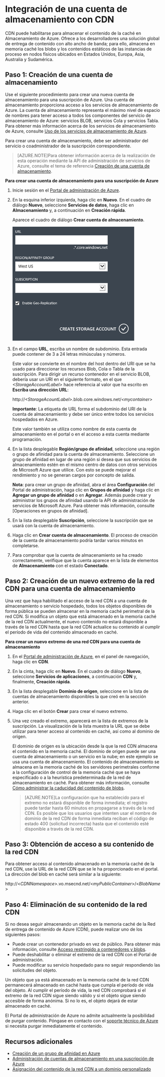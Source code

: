 <properties 
	pageTitle="Uso de la red CDN - Guía de características de Azure" 
	description="Obtenga información acerca del uso de la Red de entrega de contenido (CDN) de Azure para ofrecer contenido con alto ancho de banda mediante el almacenamiento en caché de blobs y contenidos estáticos." 
	services="cdn" 
	documentationCenter=".net" 
	authors="zhangmanling" 
	manager="dwrede" 
	editor=""/>

<tags 
	ms.service="cdn" 
	ms.workload="tbd" 
	ms.tgt_pltfrm="na" 
	ms.devlang="na" 
	ms.topic="article" 
	ms.date="05/05/2015" 
	ms.author="mazha"/>


# Integración de una cuenta de almacenamiento con CDN

CDN puede habilitarse para almacenar el contenido de la caché en Almacenamiento de Azure. Ofrece a los desarrolladores una solución global de entrega de contenido con alto ancho de banda; para ello, almacena en memoria caché los blobs y los contenidos estáticos de las instancias de proceso en nodos físicos ubicados en Estados Unidos, Europa, Asia, Australia y Sudamérica.


## Paso 1: Creación de una cuenta de almacenamiento

Use el siguiente procedimiento para crear una nueva cuenta de almacenamiento para una suscripción de Azure. Una cuenta de almacenamiento proporciona acceso a los servicios de almacenamiento de Azure. La cuenta de almacenamiento representa el máximo nivel de espacio de nombres para tener acceso a todos los componentes del servicio de almacenamiento de Azure: servicios BLOB, servicios Cola y servicios Tabla. Para obtener más información acerca de los servicios de almacenamiento de Azure, consulte [Uso de los servicios de almacenamiento de Azure](http://msdn.microsoft.com/library/azure/gg433040.aspx).

Para crear una cuenta de almacenamiento, debe ser administrador del servicio o coadministrador de la suscripción correspondiente.

> [AZURE.NOTE]Para obtener información acerca de la realización de esta operación mediante la API de administración de servicios de Azure, consulte el tema de referencia [Creación de una cuenta de almacenamiento](http://msdn.microsoft.com/library/windowsazure/hh264518.aspx).

**Para crear una cuenta de almacenamiento para una suscripción de Azure**

1.  Inicie sesión en el [Portal de administración de Azure].
2.  En la esquina inferior izquierda, haga clic en **Nuevo**. En el cuadro de diálogo **Nuevo**, seleccione **Servicios de datos**, haga clic en **Almacenamiento** y, a continuación en **Creación rápida**.

    Aparece el cuadro de diálogo **Crear cuenta de almacenamiento**.

    ![Crear una cuenta de almacenamiento][create-new-storage-account]

4. En el campo **URL**, escriba un nombre de subdominio. Esta entrada puede contener de 3 a 24 letras minúsculas y números.

    Este valor se convierte en el nombre del host dentro del URI que se ha usado para direccionar los recursos Blob, Cola o Tabla de la suscripción. Para dirigir un recurso contenedor en el servicio BLOB, debería usar un URI en el siguiente formato, en el que *&lt;StorageAccountLabel&gt;* hace referencia al valor que ha escrito en **Escriba una dirección URL**:

    http://*&lt;StorageAcountLabel&gt;*.blob.core.windows.net/*&lt;mycontainer&gt;*

    **Importante**: La etiqueta de URL forma el subdominio del URI de la cuenta de almacenamiento y debe ser único entre todos los servicios hospedados en Azure.

	Este valor también se utiliza como nombre de esta cuenta de almacenamiento en el portal o en el acceso a esta cuenta mediante programación.

5.  En la lista desplegable **Región/grupo de afinidad**, seleccione una región o grupo de afinidad para la cuenta de almacenamiento. Seleccione un grupo de afinidad en lugar de una región si desea que sus servicios de almacenamiento estén en el mismo centro de datos con otros servicios de Microsoft Azure que utilice. Con esto se puede mejorar el rendimiento y no se generan cargos por concepto de salida.

    **Nota**: para crear un grupo de afinidad, abra el área **Configuración** del Portal de administración, haga clic en **Grupos de afinidad** y haga clic en **Agregar un grupo de afinidad** o en **Agregar**. Además puede crear y administrar los grupos de afinidad usando la API de administración de servicios de Microsoft Azure. Para obtener más información, consulte [Operaciones en grupos de afinidad].

6. En la lista desplegable **Suscripción**, seleccione la suscripción que se usará con la cuenta de almacenamiento.
7.  Haga clic en **Crear cuenta de almacenamiento**. El proceso de creación de la cuenta de almacenamiento podría tardar varios minutos en completarse.
8.  Para comprobar que la cuenta de almacenamiento se ha creado correctamente, verifique que la cuenta aparece en la lista de elementos de **Almacenamiento** con el estado **Conectado**.


## Paso 2: Creación de un nuevo extremo de la red CDN para una cuenta de almacenamiento

Una vez que haya habilitado el acceso de la red CDN a una cuenta de almacenamiento o servicio hospedado, todos los objetos disponibles de forma pública se pueden almacenar en la memoria caché perimetral de la red CDN. Si modifica un objeto que está almacenado en la memoria caché de la red CDN actualmente, el nuevo contenido no estará disponible a través de la red CDN hasta que la red CDN actualice su contenido al cumplir el período de vida del contenido almacenado en caché.

**Para crear un nuevo extremo de una red CDN para una cuenta de almacenamiento**

1. En el [Portal de administración de Azure], en el panel de navegación, haga clic en **CDN**.

2. En la cinta, haga clic en **Nuevo**. En el cuadro de diálogo **Nuevo**, seleccione **Servicios de aplicaciones**, a continuación **CDN** y, finalmente, **Creación rápida**.

3. En la lista desplegable **Dominio de origen**, seleccione en la lista de cuentas de almacenamiento disponibles la que creó en la sección anterior.

4. Haga clic en el botón **Crear** para crear el nuevo extremo.

5. Una vez creado el extremo, aparecerá en la lista de extremos de la suscripción. La visualización de la lista muestra la URL que se debe utilizar para tener acceso al contenido en caché, así como al dominio de origen.

	El dominio de origen es la ubicación desde la que la red CDN almacena el contenido en la memoria caché. El dominio de origen puede ser una cuenta de almacenamiento o un servicio en la nube; en este ejemplo se usa una cuenta de almacenamiento. El contenido de almacenamiento se almacena en la memoria caché de los servidores perimetrales conforme a la configuración de control de la memoria caché que se haya especificado o a la heurística predeterminada de la red de almacenamiento en caché. Para obtener más información, consulte [Cómo administrar la caducidad del contenido de blobs](http://msdn.microsoft.com/library/gg680306.aspx).


    > [AZURE.NOTE]La configuración que ha establecido para el extremo no estará disponible de forma inmediata; el registro puede tardar hasta 60 minutos en propagarse a través de la red CDN. Es posible que los usuarios que intenten usar el nombre de dominio de la red CDN de forma inmediata reciban el código de estado 400 (solicitud incorrecta) hasta que el contenido esté disponible a través de la red CDN.


## Paso 3: Obtención de acceso a su contenido de la red CDN

Para obtener acceso al contenido almacenado en la memoria caché de la red CDN, use la URL de la red CDN que se le ha proporcionado en el portal. La dirección del blob en caché será similar a la siguiente:

http://<*CDNNamespace*>.vo.msecnd.net/<*myPublicContainer*>/<*BlobName*>


## Paso 4: Eliminación de su contenido de la red CDN

Si no desea seguir almacenando un objeto en la memoria caché de la Red de entrega de contenido de Azure (CDN), puede realizar uno de los siguientes pasos:

-   Puede crear un contenedor privado en vez de público. Para obtener más información, consulte [Acceso restringido a contenedores y blobs](http://msdn.microsoft.com/library/dd179354.aspx).
-   Puede deshabilitar o eliminar el extremo de la red CDN con el Portal de administración.
-   Puede modificar su servicio hospedado para no seguir respondiendo las solicitudes del objeto.

Un objeto que ya está almacenado en la memoria caché de la red CDN permanecerá almacenado en caché hasta que cumpla el período de vida del objeto. Al cumplir el período de vida, la red CDN comprobará si el extremo de la red CDN sigue siendo válido y si el objeto sigue siendo accesible de forma anónima. Si no lo es, el objeto dejará de estar almacenado en caché.

El Portal de administración de Azure no admite actualmente la posibilidad de purgar contenido. Póngase en contacto con el [soporte técnico de Azure](http://azure.microsoft.com/support/options/) si necesita purgar inmediatamente el contenido.

## Recursos adicionales

-   [Creación de un grupo de afinidad en Azure]
-   [Administración de cuentas de almacenamiento en una suscripción de Azure]
-   [Asignación del contenido de la red CDN a un dominio personalizado]

[Create Storage Account]: http://msdn.microsoft.com/library/azure/hh264518.aspx
[Azure CDN Node Locations]: cdn-pop-locations.md
[Portal de administración de Azure]: https://manage.windowsazure.com/
[billing plan]: /pricing/calculator/?scenario=full
[How to Register a Custom Subdomain Name for Accessing Blobs in Azure]: ../storage-custom-domain-name.md
[Creación de un grupo de afinidad en Azure]: http://msdn.microsoft.com/library/azure/ee460798.aspx
[Overview of the Azure CDN]: cdn-overview.md
[Administración de cuentas de almacenamiento en una suscripción de Azure]: https://msdn.microsoft.com/es-es/library/azure/hh531793.aspx
[Asignación del contenido de la red CDN a un dominio personalizado]: cdn-map-content-to-custom-domain.md


[create-new-storage-account]: ./media/cdn-create-a-storage-account-with-cdn/CDN_CreateNewStorageAcct.png

 

<!---HONumber=58_postMigration-->